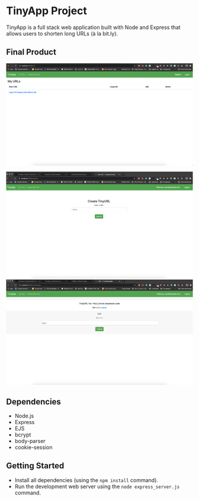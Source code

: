 
# TinyApp Project

TinyApp is a full stack web application built with Node and Express that allows users to shorten long URLs (à la bit.ly).

## Final Product

!["URL page when no user is logged in"](https://github.com/AGirlNamedCaro/tinyApp/blob/master/docs/urls_page_no-user.png?raw=true)

!["Once the user is logged in, they will have access to the create a tinyURL page"](https://github.com/AGirlNamedCaro/tinyApp/blob/master/docs/create_tinyURL.png?raw=true)
!["Once the user has their own unique tinyURL they can click it and be redirected to the website or update hte link"](https://github.com/AGirlNamedCaro/tinyApp/blob/master/docs/urls_show_shortURL_id.png?raw=true)

## Dependencies

- Node.js
- Express
- EJS
- bcrypt
- body-parser
- cookie-session

## Getting Started

- Install all dependencies (using the `npm install` command).
- Run the development web server using the `node express_server.js` command.
